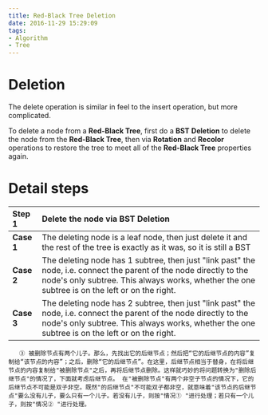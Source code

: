 ```yaml
---
title: Red-Black Tree Deletion
date: 2016-11-29 15:29:09
tags:
- Algorithm
- Tree
---
```


# Deletion #

The delete operation is similar in feel to the insert operation, but more complicated.

To delete a node from a **Red-Black Tree**, first do a **BST** **Deletion** to delete the node from the **Red-Black Tree**, then via **Rotation** and **Recolor** operations to restore the tree to meet all of the **Red-Black Tree** properties again.

# Detail steps #
| **Step 1** | Delete the node via **BST Deletion** |
| :---       | :---                                                                    |
| **Case 1** | The deleting node is a leaf node, then just delete it and the rest of the tree is exactly as it was, so it is still a BST              |
| **Case 2** | The deleting node has 1 subtree, then just "link past" the node, i.e. connect the parent of the node directly to the node's only subtree. This always works, whether the one subtree is on the left or on the right. |
| **Case 3** | The deleting node has 2 subtree, then just "link past" the node, i.e. connect the parent of the node directly to the node's only subtree. This always works, whether the one subtree is on the left or on the right. |
 
 
       ③ 被删除节点有两个儿子。那么，先找出它的后继节点；然后把“它的后继节点的内容”复制给“该节点的内容”；之后，删除“它的后继节点”。在这里，后继节点相当于替身，在将后继节点的内容复制给"被删除节点"之后，再将后继节点删除。这样就巧妙的将问题转换为"删除后继节点"的情况了，下面就考虑后继节点。 在"被删除节点"有两个非空子节点的情况下，它的后继节点不可能是双子非空。既然"的后继节点"不可能双子都非空，就意味着"该节点的后继节点"要么没有儿子，要么只有一个儿子。若没有儿子，则按"情况① "进行处理；若只有一个儿子，则按"情况② "进行处理。



